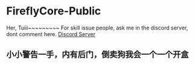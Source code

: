# FireflyCore-Public

Her, Tuiii~~~~~~~~~
For skill issue people, ask me in the discord server, dont comment here.
[Discord Server](https://discord.gg/s5KmFZrZgW)

## 小小警告一手，内有后门，倒卖狗我会一个一个开盒

